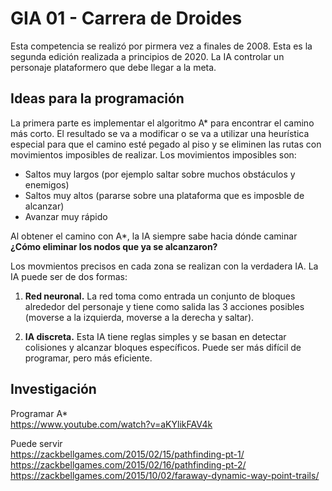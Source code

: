 # GIA 01 - Carrera de Droides
Esta competencia se realizó por pirmera vez a finales de 2008. Esta es la segunda edición realizada a principios de 2020.
La  IA controlar un personaje plataformero que debe llegar a la meta.

## Ideas para la programación
La primera parte es implementar el algoritmo A* para encontrar el camino más corto.
El resultado se va a modificar o se va a utilizar una heurística especial para que el camino esté pegado 
al piso y se eliminen las rutas con movimientos imposibles de realizar. Los movimientos imposibles son:

+ Saltos muy largos (por ejemplo saltar sobre muchos obstáculos y enemigos)
+ Saltos muy altos (pararse sobre una plataforma que es imposble de alcanzar)
+ Avanzar muy rápido

Al obtener el camino con A*, la IA siempre sabe hacia dónde caminar
**¿Cómo eliminar los nodos que ya se alcanzaron?**

Los movmientos precisos en cada zona se realizan con la verdadera IA. La IA puede ser de dos formas:

1. **Red neuronal.** La red toma como entrada un conjunto de bloques alrededor del personaje y 
tiene como salida las 3 acciones posibles (moverse a la izquierda, moverse a la derecha y saltar).

2. **IA discreta.** Esta IA tiene reglas simples y se basan en detectar colisiones y alcanzar bloques específicos.
Puede ser más difícil de programar, pero más eficiente.

## Investigación
Programar A*  
https://www.youtube.com/watch?v=aKYlikFAV4k

Puede servir  
https://zackbellgames.com/2015/02/15/pathfinding-pt-1/  
https://zackbellgames.com/2015/02/16/pathfinding-pt-2/  
https://zackbellgames.com/2015/10/02/faraway-dynamic-way-point-trails/  
